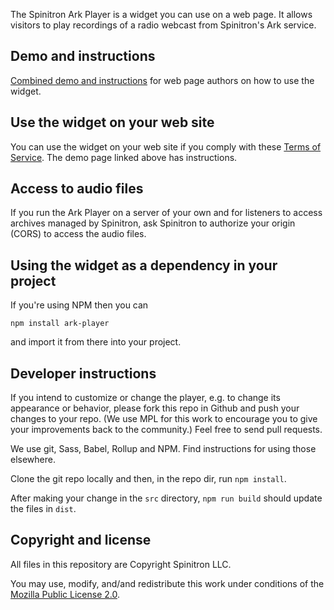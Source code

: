 <!-- This Source Code Form is subject to the terms of the Mozilla Public
   - License, v. 2.0. If a copy of the MPL was not distributed with this
   - file, You can obtain one at https://mozilla.org/MPL/2.0/. -->

The Spinitron Ark Player is a widget you can use on a web page. It allows
visitors to play recordings of a radio webcast from Spinitron's Ark
service.

## Demo and instructions

[Combined demo and instructions](https://spinitron.github.io/ark-player/) for web page authors on how to use the widget.

## Use the widget on your web site

You can use the widget on your web site if you comply with these [Terms of Service](https://forum.spinitron.com/t/ark-terms-of-service/277). The
demo page linked above has instructions.

## Access to audio files

If you run the Ark Player on a server of your own and for listeners to access archives managed by Spinitron, ask Spinitron to authorize your origin (CORS) to access the audio files.

## Using the widget as a dependency in your project

If you're using NPM then you can

```
npm install ark-player
```

and import it from there into your project.

## Developer instructions

If you intend to customize or change the player, e.g. to change its appearance
or behavior, please fork this repo in Github and push your changes
to your repo. (We use MPL for this work to encourage you to give your improvements
back to the community.) Feel free to send pull requests.

We use git, Sass, Babel, Rollup and NPM. Find instructions for using those elsewhere.

Clone the git repo locally and then, in the repo dir, run `npm install`.

After making your change in the `src` directory, `npm run build` should update the files in `dist`.

## Copyright and license

All files in this repository are Copyright Spinitron LLC.

You may use, modify, and/and redistribute this work under conditions of the
[Mozilla Public License 2.0](https://www.mozilla.org/en-US/MPL/).
